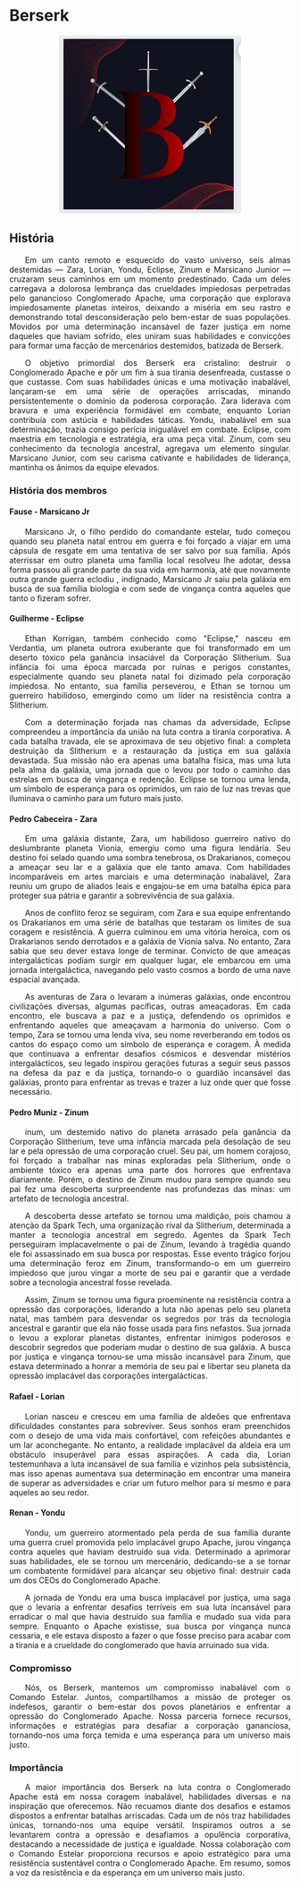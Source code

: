 # Berserk

<center>

![Image title](assets/brasao.png)

</center>

## História 
<p align="justify">&emsp;&emsp;Em um canto remoto e esquecido do vasto universo, seis almas destemidas — Zara, Lorian, Yondu, Eclipse, Zinum e Marsicano Junior — cruzaram seus caminhos em um momento predestinado. Cada um deles carregava a dolorosa lembrança das crueldades impiedosas perpetradas pelo ganancioso Conglomerado Apache, uma corporação que explorava impiedosamente planetas inteiros, deixando a miséria em seu rastro e demonstrando total desconsideração pelo bem-estar de suas populações. Movidos por uma determinação incansável de fazer justiça em nome daqueles que haviam sofrido, eles uniram suas habilidades e convicções para formar uma facção de mercenários destemidos, batizada de Berserk.</p>

<p align="justify">&emsp;&emsp;O objetivo primordial dos Berserk era cristalino: destruir o Conglomerado Apache e pôr um fim à sua tirania desenfreada, custasse o que custasse. Com suas habilidades únicas e uma motivação inabalável, lançaram-se em uma série de operações arriscadas, minando persistentemente o domínio da poderosa corporação. Zara liderava com bravura e uma experiência formidável em combate, enquanto Lorian contribuía com astúcia e habilidades táticas. Yondu, inabalável em sua determinação, trazia consigo perícia inigualável em combate. Eclipse, com maestria em tecnologia e estratégia, era uma peça vital. Zinum, com seu conhecimento da tecnologia ancestral, agregava um elemento singular. Marsicano Junior, com seu carisma cativante e habilidades de liderança, mantinha os ânimos da equipe elevados.</p>

### História dos membros 

#### Fause - Marsicano Jr

<p align="justify">&emsp;&emsp;Marsicano Jr, o filho perdido do comandante estelar, tudo começou quando seu planeta natal entrou em guerra e foi forçado a viajar em uma cápsula de resgate em uma tentativa de ser salvo por sua família. Após aterrissar em outro planeta uma família local resolveu lhe adotar, dessa forma passou ali grande parte da sua vida em harmonia, até que novamente outra grande guerra eclodiu , indignado, Marsicano Jr saiu pela galáxia em busca de sua família biologia e com sede de vingança contra aqueles que tanto o fizeram sofrer.</p>

#### Guilherme - Eclipse

<p align="justify">&emsp;&emsp;Ethan Korrigan, também conhecido como "Eclipse," nasceu em Verdantia, um planeta outrora exuberante que foi transformado em um deserto tóxico pela ganância insaciável da Corporação Slitherium. Sua infância foi uma época marcada por ruínas e perigos constantes, especialmente quando seu planeta natal foi dizimado pela corporação impiedosa. No entanto, sua família perseverou, e Ethan se tornou um guerreiro habilidoso, emergindo como um líder na resistência contra a Slitherium.</p>

<p align="justify">&emsp;&emsp;Com a determinação forjada nas chamas da adversidade, Eclipse compreendeu a importância da união na luta contra a tirania corporativa. A cada batalha travada, ele se aproximava de seu objetivo final: a completa destruição da Slitherium e a restauração da justiça em sua galáxia devastada. Sua missão não era apenas uma batalha física, mas uma luta pela alma da galáxia, uma jornada que o levou por todo o caminho das estrelas em busca de vingança e redenção. Eclipse se tornou uma lenda, um símbolo de esperança para os oprimidos, um raio de luz nas trevas que iluminava o caminho para um futuro mais justo.</p>

#### Pedro Cabeceira - Zara
<p align="justify">&emsp;&emsp;Em uma galáxia distante, Zara, um habilidoso guerreiro nativo do deslumbrante planeta Vionia, emergiu como uma figura lendária. Seu destino foi selado quando uma sombra tenebrosa, os Drakarianos, começou a ameaçar seu lar e a galáxia que ele tanto amava. Com habilidades incomparáveis em artes marciais e uma determinação inabalável, Zara reuniu um grupo de aliados leais e engajou-se em uma batalha épica para proteger sua pátria e garantir a sobrevivência de sua galáxia.</p>

<p align="justify">&emsp;&emsp;Anos de conflito feroz se seguiram, com Zara e sua equipe enfrentando os Drakarianos em uma série de batalhas que testaram os limites de sua coragem e resistência. A guerra culminou em uma vitória heroica, com os Drakarianos sendo derrotados e a galáxia de Vionia salva. No entanto, Zara sabia que seu dever estava longe de terminar. Convicto de que ameaças intergalácticas podiam surgir em qualquer lugar, ele embarcou em uma jornada intergaláctica, navegando pelo vasto cosmos a bordo de uma nave espacial avançada.</p>

<p align="justify">&emsp;&emsp;As aventuras de Zara o levaram a inúmeras galáxias, onde encontrou civilizações diversas, algumas pacíficas, outras ameaçadoras. Em cada encontro, ele buscava a paz e a justiça, defendendo os oprimidos e enfrentando aqueles que ameaçavam a harmonia do universo. Com o tempo, Zara se tornou uma lenda viva, seu nome reverberando em todos os cantos do espaço como um símbolo de esperança e coragem. À medida que continuava a enfrentar desafios cósmicos e desvendar mistérios intergalácticos, seu legado inspirou gerações futuras a seguir seus passos na defesa da paz e da justiça, tornando-o o guardião incansável das galáxias, pronto para enfrentar as trevas e trazer a luz onde quer que fosse necessário.</p>

#### Pedro Muniz - Zinum
<p align="justify">&emsp;&emsp;inum, um destemido nativo do planeta arrasado pela ganância da Corporação Slitherium, teve uma infância marcada pela desolação de seu lar e pela opressão de uma corporação cruel. Seu pai, um homem corajoso, foi forçado a trabalhar nas minas exploradas pela Slitherium, onde o ambiente tóxico era apenas uma parte dos horrores que enfrentava diariamente. Porém, o destino de Zinum mudou para sempre quando seu pai fez uma descoberta surpreendente nas profundezas das minas: um artefato de tecnologia ancestral.</p>

<p align="justify">&emsp;&emsp;A descoberta desse artefato se tornou uma maldição, pois chamou a atenção da Spark Tech, uma organização rival da Slitherium, determinada a manter a tecnologia ancestral em segredo. Agentes da Spark Tech perseguiram implacavelmente o pai de Zinum, levando à tragédia quando ele foi assassinado em sua busca por respostas. Esse evento trágico forjou uma determinação feroz em Zinum, transformando-o em um guerreiro impiedoso que jurou vingar a morte de seu pai e garantir que a verdade sobre a tecnologia ancestral fosse revelada.</p>

<p align="justify">&emsp;&emsp;Assim, Zinum se tornou uma figura proeminente na resistência contra a opressão das corporações, liderando a luta não apenas pelo seu planeta natal, mas também para desvendar os segredos por trás da tecnologia ancestral e garantir que ela não fosse usada para fins nefastos. Sua jornada o levou a explorar planetas distantes, enfrentar inimigos poderosos e descobrir segredos que poderiam mudar o destino de sua galáxia. A busca por justiça e vingança tornou-se uma missão incansável para Zinum, que estava determinado a honrar a memória de seu pai e libertar seu planeta da opressão implacável das corporações intergalácticas.</p>

#### Rafael - Lorian

<p align="justify">&emsp;&emsp;Lorian nasceu e cresceu em uma família de aldeões que enfrentava dificuldades constantes para sobreviver. Seus sonhos eram preenchidos com o desejo de uma vida mais confortável, com refeições abundantes e um lar aconchegante. No entanto, a realidade implacável da aldeia era um obstáculo insuperável para essas aspirações. A cada dia, Lorian testemunhava a luta incansável de sua família e vizinhos pela subsistência, mas isso apenas aumentava sua determinação em encontrar uma maneira de superar as adversidades e criar um futuro melhor para si mesmo e para aqueles ao seu redor.</p>

#### Renan - Yondu

<p align="justify">&emsp;&emsp;Yondu, um guerreiro atormentado pela perda de sua família durante uma guerra cruel promovida pelo implacável grupo Apache, jurou vingança contra aqueles que haviam destruído sua vida. Determinado a aprimorar suas habilidades, ele se tornou um mercenário, dedicando-se a se tornar um combatente formidável para alcançar seu objetivo final: destruir cada um dos CEOs do Conglomerado Apache.</p>

<p align="justify">&emsp;&emsp;A jornada de Yondu era uma busca implacável por justiça, uma saga que o levaria a enfrentar desafios terríveis em sua luta incansável para erradicar o mal que havia destruído sua família e mudado sua vida para sempre. Enquanto o Apache existisse, sua busca por vingança nunca cessaria, e ele estava disposto a fazer o que fosse preciso para acabar com a tirania e a crueldade do conglomerado que havia arruinado sua vida.</p>

### Compromisso 

<p align="justify">&emsp;&emsp;Nós, os Berserk, mantemos um compromisso inabalável com o Comando Estelar. Juntos, compartilhamos a missão de proteger os indefesos, garantir o bem-estar dos povos planetários e enfrentar a opressão do Conglomerado Apache. Nossa parceria fornece recursos, informações e estratégias para desafiar a corporação gananciosa, tornando-nos uma força temida e uma esperança para um universo mais justo.</p>

### Importância 

<p align="justify">&emsp;&emsp;A maior importância dos Berserk na luta contra o Conglomerado Apache está em nossa coragem inabalável, habilidades diversas e na inspiração que oferecemos. Não recuamos diante dos desafios e estamos dispostos a enfrentar batalhas arriscadas. Cada um de nós traz habilidades únicas, tornando-nos uma equipe versátil. Inspiramos outros a se levantarem contra a opressão e desafiamos a opulência corporativa, destacando a necessidade de justiça e igualdade. Nossa colaboração com o Comando Estelar proporciona recursos e apoio estratégico para uma resistência sustentável contra o Conglomerado Apache. Em resumo, somos a voz da resistência e da esperança em um universo mais justo.</p>

